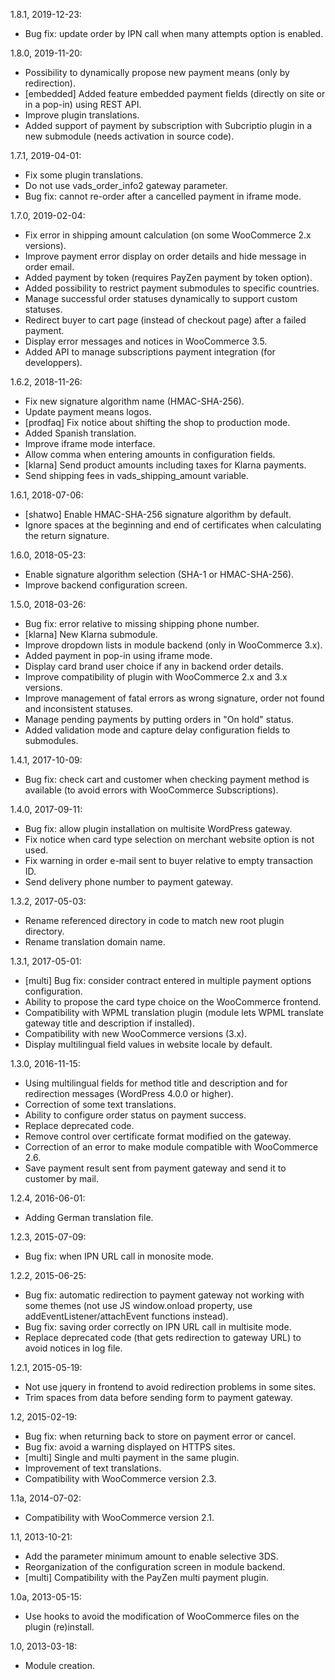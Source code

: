 1.8.1, 2019-12-23:
- Bug fix: update order by IPN call when many attempts option is enabled.

1.8.0, 2019-11-20:
- Possibility to dynamically propose new payment means (only by redirection).
- [embedded] Added feature embedded payment fields (directly on site or in a pop-in) using REST API.
- Improve plugin translations.
- Added support of payment by subscription with Subcriptio plugin in a new submodule (needs activation in source code).

1.7.1, 2019-04-01:
- Fix some plugin translations.
- Do not use vads\_order\_info2 gateway parameter.
- Bug fix: cannot re-order after a cancelled payment in iframe mode.

1.7.0, 2019-02-04:
- Fix error in shipping amount calculation (on some WooCommerce 2.x versions).
- Improve payment error display on order details and hide message in order email.
- Added payment by token (requires PayZen payment by token option).
- Added possibility to restrict payment submodules to specific countries.
- Manage successful order statuses dynamically to support custom statuses.
- Redirect buyer to cart page (instead of checkout page) after a failed payment.
- Display error messages and notices in WooCommerce 3.5.
- Added API to manage subscriptions payment integration (for developpers).

1.6.2, 2018-11-26:
- Fix new signature algorithm name (HMAC-SHA-256).
- Update payment means logos.
- [prodfaq] Fix notice about shifting the shop to production mode.
- Added Spanish translation.
- Improve iframe mode interface.
- Allow comma when entering amounts in configuration fields.
- [klarna] Send product amounts including taxes for Klarna payments.
- Send shipping fees in vads\_shipping\_amount variable.

1.6.1, 2018-07-06:
- [shatwo] Enable HMAC-SHA-256 signature algorithm by default.
- Ignore spaces at the beginning and end of certificates when calculating the return signature.

1.6.0, 2018-05-23:
- Enable signature algorithm selection (SHA-1 or HMAC-SHA-256).
- Improve backend configuration screen.

1.5.0, 2018-03-26:
- Bug fix: error relative to missing shipping phone number.
- [klarna] New Klarna submodule.
- Improve dropdown lists in module backend (only in WooCommerce 3.x).
- Added payment in pop-in using iframe mode.
- Display card brand user choice if any in backend order details.
- Improve compatibility of plugin with WooCommerce 2.x and 3.x versions.
- Improve management of fatal errors as wrong signature, order not found and inconsistent statuses.
- Manage pending payments by putting orders in "On hold" status.
- Added validation mode and capture delay configuration fields to submodules.

1.4.1, 2017-10-09:
- Bug fix: check cart and customer when checking payment method is available (to avoid errors with WooCommerce Subscriptions).

1.4.0, 2017-09-11:
- Bug fix: allow plugin installation on multisite WordPress gateway.
- Fix notice when card type selection on merchant website option is not used.
- Fix warning in order e-mail sent to buyer relative to empty transaction ID.
- Send delivery phone number to payment gateway.

1.3.2, 2017-05-03:
- Rename referenced directory in code to match new root plugin directory.
- Rename translation domain name.

1.3.1, 2017-05-01:
- [multi] Bug fix: consider contract entered in multiple payment options configuration.
- Ability to propose the card type choice on the WooCommerce frontend.
- Compatibility with WPML translation plugin (module lets WPML translate gateway title and description if installed).
- Compatibility with new WooCommerce versions (3.x).
- Display multilingual field values in website locale by default.

1.3.0, 2016-11-15:
- Using multilingual fields for method title and description and for redirection messages (WordPress 4.0.0 or higher).
- Correction of some text translations.
- Ability to configure order status on payment success.
- Replace deprecated code.
- Remove control over certificate format modified on the gateway.
- Correction of an error to make module compatible with WooCommerce 2.6.
- Save payment result sent from payment gateway and send it to customer by mail.

1.2.4, 2016-06-01:
- Adding German translation file.

1.2.3, 2015-07-09:
- Bug fix: when IPN URL call in monosite mode.

1.2.2, 2015-06-25:
- Bug fix: automatic redirection to payment gateway not working with some themes (not use JS window.onload property, use addEventListener/attachEvent functions instead).
- Bug fix: saving order correctly on IPN URL call in multisite mode.
- Replace deprecated code (that gets redirection to gateway URL) to avoid notices in log file.

1.2.1, 2015-05-19:
- Not use jquery in frontend to avoid redirection problems in some sites.
- Trim spaces from data before sending form to payment gateway.

1.2, 2015-02-19:
- Bug fix: when returning back to store on payment error or cancel.
- Bug fix: avoid a warning displayed on HTTPS sites.
- [multi] Single and multi payment in the same plugin.
- Improvement of text translations.
- Compatibility with WooCommerce version 2.3.

1.1a, 2014-07-02:
- Compatibility with WooCommerce version 2.1.

1.1, 2013-10-21:
- Add the parameter minimum amount to enable selective 3DS.
- Reorganization of the configuration screen in module backend.
- [multi] Compatibility with the PayZen multi payment plugin.

1.0a, 2013-05-15:
- Use hooks to avoid the modification of WooCommerce files on the plugin (re)install.

1.0, 2013-03-18:
- Module creation.